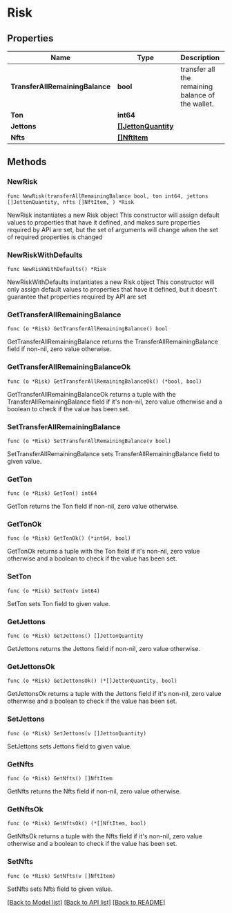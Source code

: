 # Risk

## Properties

Name | Type | Description | Notes
------------ | ------------- | ------------- | -------------
**TransferAllRemainingBalance** | **bool** | transfer all the remaining balance of the wallet. | 
**Ton** | **int64** |  | 
**Jettons** | [**[]JettonQuantity**](JettonQuantity.md) |  | 
**Nfts** | [**[]NftItem**](NftItem.md) |  | 

## Methods

### NewRisk

`func NewRisk(transferAllRemainingBalance bool, ton int64, jettons []JettonQuantity, nfts []NftItem, ) *Risk`

NewRisk instantiates a new Risk object
This constructor will assign default values to properties that have it defined,
and makes sure properties required by API are set, but the set of arguments
will change when the set of required properties is changed

### NewRiskWithDefaults

`func NewRiskWithDefaults() *Risk`

NewRiskWithDefaults instantiates a new Risk object
This constructor will only assign default values to properties that have it defined,
but it doesn't guarantee that properties required by API are set

### GetTransferAllRemainingBalance

`func (o *Risk) GetTransferAllRemainingBalance() bool`

GetTransferAllRemainingBalance returns the TransferAllRemainingBalance field if non-nil, zero value otherwise.

### GetTransferAllRemainingBalanceOk

`func (o *Risk) GetTransferAllRemainingBalanceOk() (*bool, bool)`

GetTransferAllRemainingBalanceOk returns a tuple with the TransferAllRemainingBalance field if it's non-nil, zero value otherwise
and a boolean to check if the value has been set.

### SetTransferAllRemainingBalance

`func (o *Risk) SetTransferAllRemainingBalance(v bool)`

SetTransferAllRemainingBalance sets TransferAllRemainingBalance field to given value.


### GetTon

`func (o *Risk) GetTon() int64`

GetTon returns the Ton field if non-nil, zero value otherwise.

### GetTonOk

`func (o *Risk) GetTonOk() (*int64, bool)`

GetTonOk returns a tuple with the Ton field if it's non-nil, zero value otherwise
and a boolean to check if the value has been set.

### SetTon

`func (o *Risk) SetTon(v int64)`

SetTon sets Ton field to given value.


### GetJettons

`func (o *Risk) GetJettons() []JettonQuantity`

GetJettons returns the Jettons field if non-nil, zero value otherwise.

### GetJettonsOk

`func (o *Risk) GetJettonsOk() (*[]JettonQuantity, bool)`

GetJettonsOk returns a tuple with the Jettons field if it's non-nil, zero value otherwise
and a boolean to check if the value has been set.

### SetJettons

`func (o *Risk) SetJettons(v []JettonQuantity)`

SetJettons sets Jettons field to given value.


### GetNfts

`func (o *Risk) GetNfts() []NftItem`

GetNfts returns the Nfts field if non-nil, zero value otherwise.

### GetNftsOk

`func (o *Risk) GetNftsOk() (*[]NftItem, bool)`

GetNftsOk returns a tuple with the Nfts field if it's non-nil, zero value otherwise
and a boolean to check if the value has been set.

### SetNfts

`func (o *Risk) SetNfts(v []NftItem)`

SetNfts sets Nfts field to given value.



[[Back to Model list]](../README.md#documentation-for-models) [[Back to API list]](../README.md#documentation-for-api-endpoints) [[Back to README]](../README.md)


